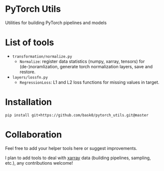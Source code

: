 # PyTorch Utils

Utilities for building PyTorch pipelines and models

# List of tools

* `transformation/normalize.py`
  * `Normalize`: register data statistics (numpy, xarray, tensors) for (de-)noramlization, generate torch normalization layers, save and restore.
* `layers/lossfn.py`
  * `RegressionLoss`: L1 and L2 loss functions for missing values in target.

# Installation

`pip install git+https://github.com/bask0/pytorch_utils.git@master`

# Collaboration

Feel free to add your helper tools here or suggest improvements.

I plan to add tools to deal with [xarray](https://xarray.pydata.org/en/stable/) data (building pipelines, sampling, etc.), any contributions welcome!
